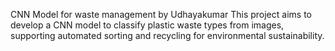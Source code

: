 CNN Model for waste management by Udhayakumar 
This project aims to develop a CNN model to classify plastic waste types from images, supporting automated sorting and recycling for environmental sustainability.
